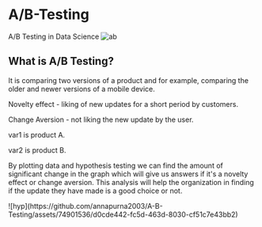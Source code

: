 # A/B-Testing
A/B Testing in Data Science
![ab](https://github.com/annapurna2003/A-B-Testing/assets/74901536/aca6aa6b-424f-40d9-8c10-960ba6e24f72)

<h2>What is A/B Testing?</h2>
<p>It is comparing two versions of a product and for example, comparing the older and newer versions of a mobile device.</p>
<p>Novelty effect - liking of new updates for a short period by customers.</p>
<p>Change Aversion - not liking the new update by the user.</p>

<p>var1 is product A.</p>
<p>var2 is product B.</p>

<p>By plotting data and hypothesis testing we can find the amount of significant change in the graph which will give us answers if it's a novelty effect or change aversion. This analysis will help the organization in finding if the update they have made is a good choice or not.</p>
![hyp](https://github.com/annapurna2003/A-B-Testing/assets/74901536/d0cde442-fc5d-463d-8030-cf51c7e43bb2)
